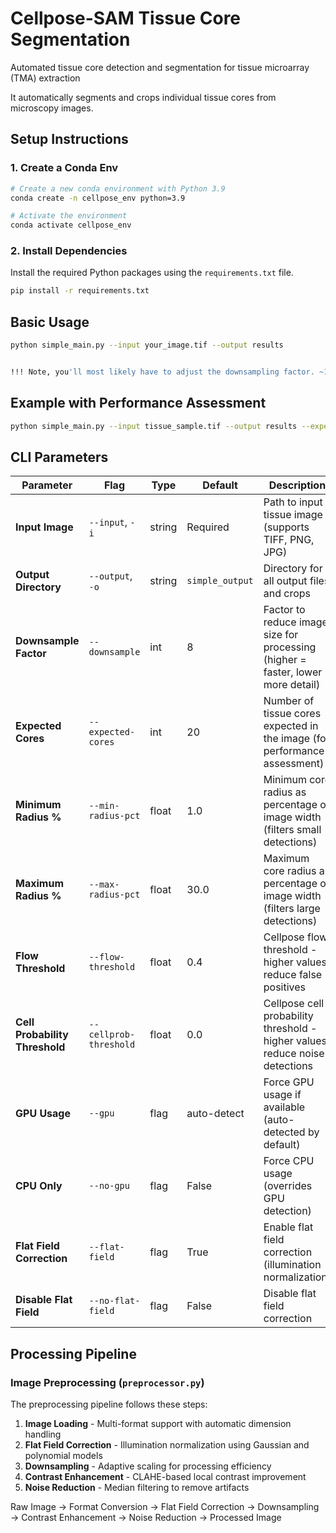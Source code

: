 # Cellpose-SAM Tissue Core Segmentation

Automated tissue core detection and segmentation for tissue microarray (TMA) extraction


It  automatically segments and crops individual tissue cores from microscopy images. 

## Setup Instructions


### 1. Create a Conda Env


```bash
# Create a new conda environment with Python 3.9
conda create -n cellpose_env python=3.9

# Activate the environment
conda activate cellpose_env
```

### 2. Install Dependencies

Install the required Python packages using the `requirements.txt` file.

```bash
pip install -r requirements.txt
```


## Basic Usage

```bash
python simple_main.py --input your_image.tif --output results


!!! Note, you'll most likely have to adjust the downsampling factor. ~16 works well for the thumbnail stain images, and the default works bettetr for the ~ 30k pixel image.

```

## Example with Performance Assessment

```bash
python simple_main.py --input tissue_sample.tif --output results --expected-cores 20
```

## CLI Parameters

| Parameter | Flag | Type | Default | Description | Recommended Value |
|-----------|------|------|---------|-------------|------------------|
| **Input Image** | `--input`, `-i` | string | Required | Path to input tissue image (supports TIFF, PNG, JPG) | `work/inputs/tissue_dapi_fullres.tif` |
| **Output Directory** | `--output`, `-o` | string | `simple_output` | Directory for all output files and crops | `results` |
| **Downsample Factor** | `--downsample` | int | 8 | Factor to reduce image size for processing (higher = faster, lower = more detail) | `64` |
| **Expected Cores** | `--expected-cores` | int | 20 | Number of tissue cores expected in the image (for performance assessment) | `20` |
| **Minimum Radius %** | `--min-radius-pct` | float | 1.0 | Minimum core radius as percentage of image width (filters small detections) | 1.0 |
| **Maximum Radius %** | `--max-radius-pct` | float | 30.0 | Maximum core radius as percentage of image width (filters large detections) | 30.0 |
| **Flow Threshold** | `--flow-threshold` | float | 0.4 | Cellpose flow threshold - higher values reduce false positives | `0.6` |
| **Cell Probability Threshold** | `--cellprob-threshold` | float | 0.0 | Cellpose cell probability threshold - higher values reduce noise detections | `0.3` |
| **GPU Usage** | `--gpu` | flag | auto-detect | Force GPU usage if available (auto-detected by default) | Include flag |
| **CPU Only** | `--no-gpu` | flag | False | Force CPU usage (overrides GPU detection) | Omit flag |
| **Flat Field Correction** | `--flat-field` | flag | True | Enable flat field correction (illumination normalization) | Default ON |
| **Disable Flat Field** | `--no-flat-field` | flag | False | Disable flat field correction | Use if images pre-corrected |

## Processing Pipeline

### Image Preprocessing (`preprocessor.py`)

The preprocessing pipeline follows these steps:

1. **Image Loading** - Multi-format support with automatic dimension handling
2. **Flat Field Correction** - Illumination normalization using Gaussian and polynomial models
3. **Downsampling** - Adaptive scaling for processing efficiency
4. **Contrast Enhancement** - CLAHE-based local contrast improvement
5. **Noise Reduction** - Median filtering to remove artifacts

Raw Image → Format Conversion → Flat Field Correction → Downsampling → 
Contrast Enhancement → Noise Reduction → Processed Image

